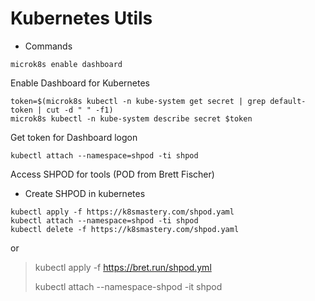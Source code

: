# Kubernetes Utils

+ Commands

```
microk8s enable dashboard
```

Enable Dashboard for Kubernetes

``` 
token=$(microk8s kubectl -n kube-system get secret | grep default-token | cut -d " " -f1)
microk8s kubectl -n kube-system describe secret $token 
```

Get token for Dashboard logon

```
kubectl attach --namespace=shpod -ti shpod
```
Access SHPOD for tools (POD from Brett Fischer)

+ Create SHPOD in kubernetes

```
kubectl apply -f https://k8smastery.com/shpod.yaml
kubectl attach --namespace=shpod -ti shpod
kubectl delete -f https://k8smastery.com/shpod.yaml
```
or
> kubectl apply -f https://bret.run/shpod.yml
>
> kubectl attach --namespace-shpod -it shpod


